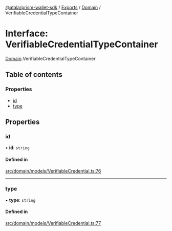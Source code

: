 [@atala/prism-wallet-sdk](../README.md) / [Exports](../modules.md) / [Domain](../modules/Domain.md) / VerifiableCredentialTypeContainer

# Interface: VerifiableCredentialTypeContainer

[Domain](../modules/Domain.md).VerifiableCredentialTypeContainer

## Table of contents

### Properties

- [id](Domain.VerifiableCredentialTypeContainer.md#id)
- [type](Domain.VerifiableCredentialTypeContainer.md#type)

## Properties

### id

• **id**: `string`

#### Defined in

[src/domain/models/VerifiableCredential.ts:76](https://github.com/hyperledger/identus-edge-agent-sdk-ts/blob/47157819fe5d19bccc5fcc542e98f32706bff6c2/src/domain/models/VerifiableCredential.ts#L76)

___

### type

• **type**: `string`

#### Defined in

[src/domain/models/VerifiableCredential.ts:77](https://github.com/hyperledger/identus-edge-agent-sdk-ts/blob/47157819fe5d19bccc5fcc542e98f32706bff6c2/src/domain/models/VerifiableCredential.ts#L77)
